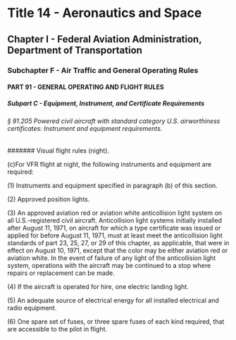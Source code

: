
# Title 14 - Aeronautics and Space
## Chapter I - Federal Aviation Administration, Department of Transportation
### Subchapter F - Air Traffic and General Operating Rules
#### PART 91 - GENERAL OPERATING AND FLIGHT RULES
##### Subpart C - Equipment, Instrument, and Certificate Requirements
###### § 91.205 Powered civil aircraft with standard category U.S. airworthiness certificates: Instrument and equipment requirements.
####### Visual flight rules (night).

(c)For VFR flight at night, the following instruments and equipment are required:

(1) Instruments and equipment specified in paragraph (b) of this section.

(2) Approved position lights.

(3) An approved aviation red or aviation white anticollision light system on all U.S.-registered civil aircraft. Anticollision light systems initially installed after August 11, 1971, on aircraft for which a type certificate was issued or applied for before August 11, 1971, must at least meet the anticollision light standards of part 23, 25, 27, or 29 of this chapter, as applicable, that were in effect on August 10, 1971, except that the color may be either aviation red or aviation white. In the event of failure of any light of the anticollision light system, operations with the aircraft may be continued to a stop where repairs or replacement can be made.

(4) If the aircraft is operated for hire, one electric landing light.

(5) An adequate source of electrical energy for all installed electrical and radio equipment.

(6) One spare set of fuses, or three spare fuses of each kind required, that are accessible to the pilot in flight.
